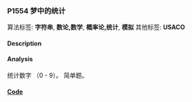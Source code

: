 ### P1554 梦中的统计

算法标签: **字符串**, **数论,数学**, **概率论,统计**, **模拟**
其他标签: **USACO**


#### Description


#### Analysis

统计数字 （0 - 9）。 简单题。

#### [Code](../cpp/p1554.cpp)
